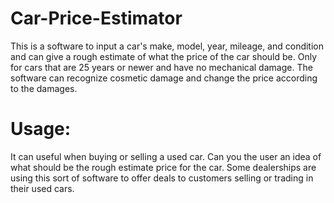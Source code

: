 # Car-Price-Estimator

This is a software to input a car's make, model, year, mileage, and condition and can give a rough estimate of what the price of the car should be. Only for cars that are 25 years or newer and have no mechanical damage. The software can recognize cosmetic damage and change the price according to the damages.

# Usage:
It can useful when buying or selling a used car. Can you the user an idea of what should be the rough estimate price for the car. Some dealerships are using this sort of software to offer deals to customers selling or trading in their used cars.
